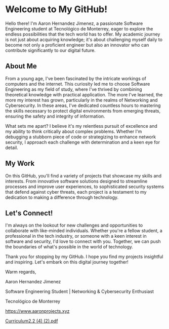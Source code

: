 # Welcome to My GitHub!

Hello there! I'm Aaron Hernandez Jimenez, a passionate Software Engineering student at Tecnológico de Monterrey, eager to explore the endless possibilities that the tech world has to offer. My academic journey is not just about acquiring knowledge; it's about challenging myself daily to become not only a proficient engineer but also an innovator who can contribute significantly to our digital future.

## About Me

From a young age, I've been fascinated by the intricate workings of computers and the internet. This curiosity led me to choose Software Engineering as my field of study, where I've thrived by combining theoretical knowledge with practical application. The more I've learned, the more my interest has grown, particularly in the realms of Networking and Cybersecurity. In these areas, I've dedicated countless hours to mastering the skills necessary to protect digital environments from emerging threats, ensuring the safety and integrity of information.

What sets me apart? I believe it's my relentless pursuit of excellence and my ability to think critically about complex problems. Whether I'm debugging a stubborn piece of code or strategizing to enhance network security, I approach each challenge with determination and a keen eye for detail.

## My Work

On this GitHub, you'll find a variety of projects that showcase my skills and interests. From innovative software solutions designed to streamline processes and improve user experiences, to sophisticated security systems that defend against cyber threats, each project is a testament to my dedication to making a difference through technology.

## Let's Connect!

I'm always on the lookout for new challenges and opportunities to collaborate with like-minded individuals. Whether you're a fellow student, a professional in the tech industry, or someone with a keen interest in software and security, I'd love to connect with you. Together, we can push the boundaries of what's possible in the world of technology.


Thank you for stopping by my GitHub. I hope you find my projects insightful and inspiring. Let's embark on this digital journey together!

Warm regards,

Aaron Hernandez Jimenez

Software Engineering Student | Networking & Cybersecurity Enthusiast


Tecnológico de Monterrey

https://www.aaronprojects.xyz

[Curriculum2.2 (4) (2).pdf](https://github.com/Aaron3312/aaron3312/files/14943976/Curriculum2.2.4.2.pdf)

